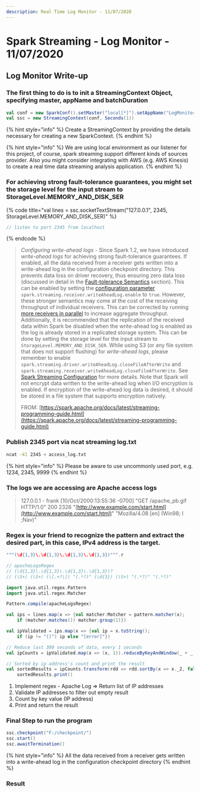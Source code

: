 ```yaml
---
description: Real Time Log Monitor - 11/07/2020
---
```


# Spark Streaming - Log Monitor - 11/07/2020

## Log Monitor Write-up

### The first thing to do is to init a StreamingContext Object, specifying master, appName and batchDuration

```scala
val conf = new SparkConf().setMaster("local[*]").setAppName("LogMonitor")
val ssc = new StreamingContext(conf, Seconds(1))
```

{% hint style="info" %}
Create a StreamingContext by providing the details necessary for creating a new SparkContext.
{% endhint %}

{% hint style="info" %}
We are using local environment as our listener for this project, of course, spark streaming support different kinds of sources provider. Also you might consider integrating with AWS \(e.g. AWS Kinesis\) to create a real time data streaming analysis application.
{% endhint %}

### For achieving strong fault-tolerance guarantees, you might set the storage level for the input stream to StorageLevel.MEMORY\_AND\_DISK\_SER

{% code title="val lines = ssc.socketTextStream\(\"127.0.0.1\", 2345, StorageLevel.MEMORY\_AND\_DISK\_SER\)" %}
```scala
// listen to port 2345 from localhost
```
{% endcode %}

> _Configuring write-ahead logs_ - Since Spark 1.2, we have introduced _write-ahead logs_ for achieving strong fault-tolerance guarantees. If enabled, all the data received from a receiver gets written into a write-ahead log in the configuration checkpoint directory. This prevents data loss on driver recovery, thus ensuring zero data loss \(discussed in detail in the [Fault-tolerance Semantics](https://spark.apache.org/docs/latest/streaming-programming-guide.html#fault-tolerance-semantics) section\). This can be enabled by setting the [configuration parameter](https://spark.apache.org/docs/latest/configuration.html#spark-streaming) `spark.streaming.receiver.writeAheadLog.enable` to `true`. However, these stronger semantics may come at the cost of the receiving throughput of individual receivers. This can be corrected by running [more receivers in parallel](https://spark.apache.org/docs/latest/streaming-programming-guide.html#level-of-parallelism-in-data-receiving) to increase aggregate throughput. Additionally, it is recommended that the replication of the received data within Spark be disabled when the write-ahead log is enabled as the log is already stored in a replicated storage system. This can be done by setting the storage level for the input stream to `StorageLevel.MEMORY_AND_DISK_SER`. While using S3 \(or any file system that does not support flushing\) for _write-ahead logs_, please remember to enable `spark.streaming.driver.writeAheadLog.closeFileAfterWrite` and `spark.streaming.receiver.writeAheadLog.closeFileAfterWrite`. See [Spark Streaming Configuration](https://spark.apache.org/docs/latest/configuration.html#spark-streaming) for more details. Note that Spark will not encrypt data written to the write-ahead log when I/O encryption is enabled. If encryption of the write-ahead log data is desired, it should be stored in a file system that supports encryption natively.
>
> FROM: [https://spark.apache.org/docs/latest/streaming-programming-guide.html](https://spark.apache.org/docs/latest/streaming-programming-guide.html)

### Publish 2345 port via ncat streaming log.txt

```bash
ncat -kl 2345 < access_log.txt
```

{% hint style="info" %}
Please be aware to use uncommonly used port, e.g. 1234, 2345, 9999
{% endhint %}

### The logs we are accessing are Apache access logs

> 127.0.0.1 - frank \[10/Oct/2000:13:55:36 -0700\] "GET /apache\_pb.gif HTTP/1.0" 200 2326 "[http://www.example.com/start.html](http://www.example.com/start.html)" "Mozilla/4.08 \[en\] \(Win98; I ;Nav\)"

### Regex is your friend to recognize the pattern and extract the desired part, in this case, IPv4 address is the target.

```scala
"""(\d{1,3}\.\d{1,3}\.\d{1,3}\.\d{1,3})""".r

// apacheLogsRegex
// (\d{1,3}\.\d{1,3}\.\d{1,3}\.\d{1,3})? 
// (\S+) (\S+) (\[.+?\]) "(.*?)" (\d{3}) (\S+) "(.*?)" "(.*?)"
```

```scala
import java.util.regex.Pattern
import java.util.regex.Matcher

Pattern.compile(apacheLogsRegex)

val ips = lines.map(x => {val matcher:Matcher = pattern.matcher(x); 
    if (matcher.matches()) matcher.group(1)})

val ipValidated = ips.map(x => {val ip = x.toString(); 
    if (ip != "()") ip else "[error]"})

// Reduce last 300 seconds of data, every 1 seconds
val ipCounts = ipValidated.map(x => (x, 1)).reduceByKeyAndWindow(_ + _, _ - _, Seconds(30), Seconds(1))

// Sorted by ip address's count and print the result
val sortedResults = ipCounts.transform(rdd => rdd.sortBy(x => x._2, false))
    sortedResults.print()
```

1. Implement regex - Apache Log =&gt; Return list of IP addresses
2. Validate IP addresses to filter out empty result
3. Count by key value \(IP address\)
4. Print and return the result

### Final Step to run the program

```scala
ssc.checkpoint("F:/checkpoint/")
ssc.start()
ssc.awaitTermination()
```

{% hint style="info" %}
All the data received from a receiver gets written into a write-ahead log in the configuration checkpoint directory
{% endhint %}

### Result

